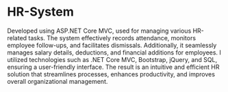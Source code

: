 # HR-System
Developed using ASP.NET Core MVC, used for managing various HR-related tasks. The system effectively
records attendance, monitors employee follow-ups, and facilitates dismissals. Additionally, it seamlessly manages salary details, deductions, and financial additions for employees.
I utilized technologies such as .NET Core MVC, Bootstrap, jQuery, and SQL, ensuring a user-friendly interface. The result is an intuitive and efficient HR solution that streamlines processes, enhances productivity, and improves overall organizational management.
